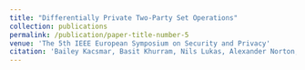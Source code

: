 ```yaml
---
title: "Differentially Private Two-Party Set Operations"
collection: publications
permalink: /publication/paper-title-number-5
venue: 'The 5th IEEE European Symposium on Security and Privacy'
citation: 'Bailey Kacsmar, Basit Khurram, Nils Lukas, Alexander Norton, Masoumeh Shafieinejad, Zhiwei Shang, Yasser Baseri, Maryam Sepehri, Simon Oya, Florian Kerschbaum, Differentially Private Two-Party Set Operations, IEEE EuroS&P 2020'
---
```



